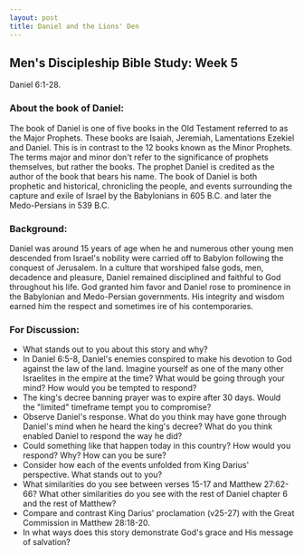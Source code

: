```yaml
---
layout: post
title: Daniel and the Lions' Den
---
```

## Men's Discipleship Bible Study: Week 5

Daniel 6:1-28.
### About the book of Daniel:
The book of Daniel is one of five books in the Old Testament referred to as the Major Prophets. These books are Isaiah, Jeremiah, Lamentations Ezekiel and Daniel. This is in contrast to the 12 books known as the Minor Prophets. The terms major and minor don't refer to the significance of prophets themselves, but rather the books. The prophet Daniel is credited as the author of the book that bears his name. The book of Daniel is both prophetic and historical, chronicling the people, and events surrounding the capture and exile of Israel by the Babylonians in 605 B.C. and later the Medo-Persians in 539 B.C.
### Background:
Daniel was around 15 years of age when he and numerous other young men descended from Israel's nobility were carried off to Babylon following the conquest of Jerusalem. In a culture that worshiped false gods, men, decadence and pleasure, Daniel remained disciplined and faithful to God throughout his life. God granted him favor and Daniel rose to prominence in the Babylonian and Medo-Persian governments. His integrity and wisdom earned him the respect and sometimes ire of his contemporaries.
### For Discussion:
* What stands out to you about this story and why?
* In Daniel 6:5-8, Daniel's enemies conspired to make his devotion to God against the law of the land. Imagine yourself as one of the many other Israelites in the empire at the time? What would be going through your mind? How would you be tempted to respond?
* The king's decree banning prayer was to expire after 30 days. Would the "limited" timeframe tempt you to compromise?
* Observe Daniel's response. What do you think may have gone through Daniel's mind when he heard the king's decree? What do you think enabled Daniel to respond the way he did?
* Could something like that happen today in this country? How would you respond? Why? How can you be sure?
* Consider how each of the events unfolded from King Darius' perspective. What stands out to you?
* What similarities do you see between verses 15-17 and Matthew 27:62-66? What other similarities do you see with the rest of Daniel chapter 6 and the rest of Matthew?
* Compare and contrast King Darius' proclamation (v25-27) with the Great Commission in Matthew 28:18-20.
* In what ways does this story demonstrate God's grace and His message of salvation?

